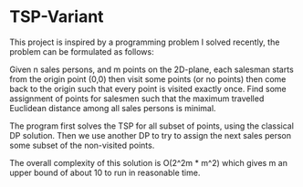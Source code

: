 # TSP-Variant
This project is inspired by a programming problem I solved recently, the problem can be formulated as follows:

Given n sales persons, and m points on the 2D-plane, each salesman starts from the origin point (0,0) then visit some points (or no points) then come back to the origin such that every point is visited exactly once. Find some assignment of points for salesmen such that the maximum travelled Euclidean distance among all sales persons is minimal.

The program first solves the TSP for all subset of points, using the classical DP solution. Then we use another DP to try to assign the next sales person some subset of the non-visited points.

The overall complexity of this solution is O(2^2m * m^2) which gives m an upper bound of about 10 to run in reasonable time.
